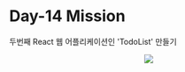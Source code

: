# Day-14 Mission

두번째 React 웹 어플리케이션인 'TodoList' 만들기

<div align="center">
    <img src="https://github.com/redcontroller/onebite-react/assets/11751089/0eb4dcff-c71f-4980-9a46-54012a20cb69" />
<div>
